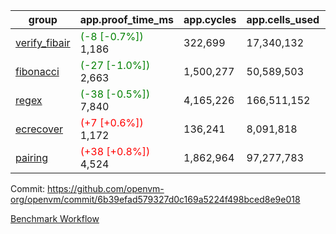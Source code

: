 | group | app.proof_time_ms | app.cycles | app.cells_used | leaf.proof_time_ms | leaf.cycles | leaf.cells_used |
| -- | -- | -- | -- | -- | -- | -- |
| [verify_fibair](https://github.com/openvm-org/openvm/blob/benchmark-results/benchmarks-pr/1768/verify_fibair-6b39efad579327d0c169a5224f498bced8e9e018.md) |<span style='color: green'>(-8 [-0.7%])</span> 1,186 |  322,699 |  17,340,132 |- | - | - |
| [fibonacci](https://github.com/openvm-org/openvm/blob/benchmark-results/benchmarks-pr/1768/fibonacci-6b39efad579327d0c169a5224f498bced8e9e018.md) |<span style='color: green'>(-27 [-1.0%])</span> 2,663 |  1,500,277 |  50,589,503 |- | - | - |
| [regex](https://github.com/openvm-org/openvm/blob/benchmark-results/benchmarks-pr/1768/regex-6b39efad579327d0c169a5224f498bced8e9e018.md) |<span style='color: green'>(-38 [-0.5%])</span> 7,840 |  4,165,226 |  166,511,152 |- | - | - |
| [ecrecover](https://github.com/openvm-org/openvm/blob/benchmark-results/benchmarks-pr/1768/ecrecover-6b39efad579327d0c169a5224f498bced8e9e018.md) |<span style='color: red'>(+7 [+0.6%])</span> 1,172 |  136,241 |  8,091,818 |- | - | - |
| [pairing](https://github.com/openvm-org/openvm/blob/benchmark-results/benchmarks-pr/1768/pairing-6b39efad579327d0c169a5224f498bced8e9e018.md) |<span style='color: red'>(+38 [+0.8%])</span> 4,524 |  1,862,964 |  97,277,783 |- | - | - |


Commit: https://github.com/openvm-org/openvm/commit/6b39efad579327d0c169a5224f498bced8e9e018

[Benchmark Workflow](https://github.com/openvm-org/openvm/actions/runs/15767813061)
